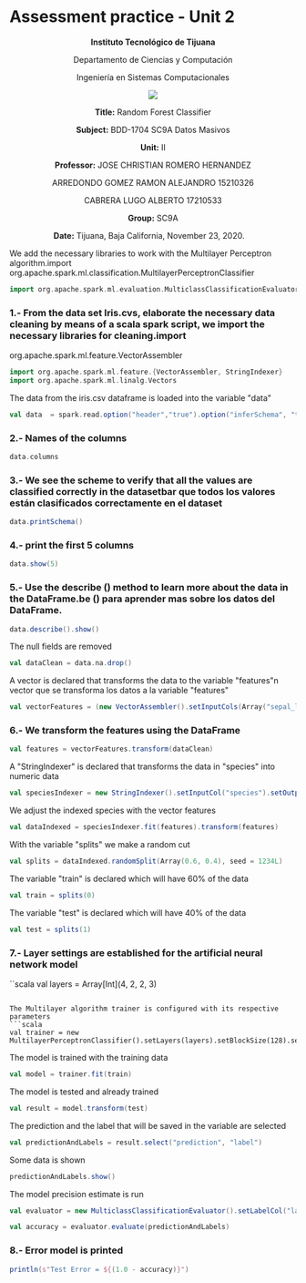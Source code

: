# Assessment practice - Unit 2

<div align="center">

**Instituto Tecnológico de Tijuana**

Departamento de Ciencias y Computación

Ingeniería en Sistemas Computacionales
 
 [![](https://upload.wikimedia.org/wikipedia/commons/2/2e/ITT.jpg)](https://upload.wikimedia.org/wikipedia/commons/2/2e/ITT.jpg)

**Title:**
Random Forest Classifier

**Subject:**
BDD-1704 SC9A Datos Masivos

**Unit:**
 II

**Professor:**
JOSE CHRISTIAN ROMERO HERNANDEZ


ARREDONDO GOMEZ RAMON ALEJANDRO     15210326

CABRERA LUGO ALBERTO                17210533 

**Group:**
SC9A

**Date:**
Tijuana, Baja California, November 23, 2020. 
</div>


We add the necessary libraries to work with the Multilayer Perceptron algorithm.import org.apache.spark.ml.classification.MultilayerPerceptronClassifier
```scala
import org.apache.spark.ml.evaluation.MulticlassClassificationEvaluator
```
### 1.- From the data set Iris.cvs, elaborate the necessary data cleaning by means of a scala spark script, we import the necessary libraries for cleaning.import 
org.apache.spark.ml.feature.VectorAssembler
```scala
import org.apache.spark.ml.feature.{VectorAssembler, StringIndexer}
import org.apache.spark.ml.linalg.Vectors
```
The data from the iris.csv dataframe is loaded into the variable "data"
```scala
val data  = spark.read.option("header","true").option("inferSchema", "true").format("csv").load("iris.csv")
```

### 2.- Names of the columns
```scala
data.columns
```

### 3.- We see the scheme to verify that all the values are classified correctly in the datasetbar que todos los valores están clasificados correctamente en el dataset
```scala
data.printSchema()
```

### 4.- print the first 5 columns
```scala
data.show(5)
```

### 5.- Use the describe () method to learn more about the data in the DataFrame.be () para aprender mas sobre los datos del  DataFrame.
```scala
data.describe().show()
```
The null fields are removed
```scala
val dataClean = data.na.drop()
```
A vector is declared that transforms the data to the variable "features"n vector que se transforma los datos a la variable "features"
```scala
val vectorFeatures = (new VectorAssembler().setInputCols(Array("sepal_length","sepal_width", "petal_length","petal_width")).setOutputCol("features"))
```

### 6.- We transform the features using the DataFrame
```scala
val features = vectorFeatures.transform(dataClean)
```

A "StringIndexer" is declared that transforms the data in "species" into numeric data
```scala
val speciesIndexer = new StringIndexer().setInputCol("species").setOutputCol("label")
```
We adjust the indexed species with the vector features
```scala
val dataIndexed = speciesIndexer.fit(features).transform(features)
```

With the variable "splits" we make a random cut
```scala
val splits = dataIndexed.randomSplit(Array(0.6, 0.4), seed = 1234L)
```

The variable "train" is declared which will have 60% of the data
```scala
val train = splits(0)
```

The variable "test" is declared which will have 40% of the data
```scala
val test = splits(1)
```

### 7.- Layer settings are established for the artificial neural network model
``scala
val layers = Array[Int](4, 2, 2, 3)
```

The Multilayer algorithm trainer is configured with its respective parameters
```scala
val trainer = new MultilayerPerceptronClassifier().setLayers(layers).setBlockSize(128).setSeed(1234L).setMaxIter(100)
```

The model is trained with the training data
```scala
val model = trainer.fit(train)
```

The model is tested and already trained
```scala
val result = model.transform(test)
```

The prediction and the label that will be saved in the variable are selected
```scala
val predictionAndLabels = result.select("prediction", "label")
```

Some data is shown
```scala
predictionAndLabels.show()
```

The model precision estimate is run
```scala
val evaluator = new MulticlassClassificationEvaluator().setLabelCol("label").setPredictionCol("prediction").setMetricName("accuracy")
```

```scala
val accuracy = evaluator.evaluate(predictionAndLabels)
```

### 8.- Error model is printed
```scala
println(s"Test Error = ${(1.0 - accuracy)}")
```
